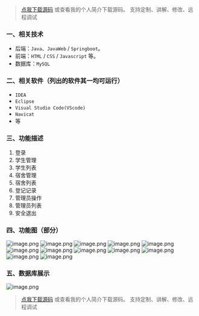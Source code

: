 > [点我下载源码](https://www.notmaker.com) 
> 或查看我的个人简介下载源码。
> 支持定制、讲解、修改、远程调试
### 一、相关技术
- 后端：`Java`、`JavaWeb` / `Springboot`。
- 前端：`HTML` / `CSS` / `Javascript` 等。
- 数据库：`MySQL`

### 二、相关软件（列出的软件其一均可运行）
- `IDEA`
- `Eclipse`
- `Visual Studio Code(VScode)`
- `Navicat`
- 等

### 三、功能描述
1. 登录
2. 学生管理
3. 学生列表
4. 宿舍管理
5. 宿舍列表
6. 登记记录
7. 管理员操作
8. 管理员列表
9. 安全退出

### 四、功能图（部分）
![image.png](https://img-blog.csdnimg.cn/img_convert/b81ae774c240d3bd975e4a7f2730e23e.png)
![image.png](https://img-blog.csdnimg.cn/img_convert/5ec86c6f3e109b015fa823108f3ea885.png)
![image.png](https://img-blog.csdnimg.cn/img_convert/5262c3cb3727556143e9e46906840802.png)
![image.png](https://img-blog.csdnimg.cn/img_convert/b6b04b8955735ad22c74022cdccd3035.png)
![image.png](https://img-blog.csdnimg.cn/img_convert/5eda64cd728624e8b7492e6fa40b1cb1.png)
![image.png](https://img-blog.csdnimg.cn/img_convert/6090e2c24fac2b4ea818e3782ffb6380.png)
![image.png](https://img-blog.csdnimg.cn/img_convert/b512d576b599842731bcf2b978fd8b9c.png)
![image.png](https://img-blog.csdnimg.cn/img_convert/cddd5946f573a0589dcfae1abe6699c4.png)
![image.png](https://img-blog.csdnimg.cn/img_convert/1f4ae7c8999ba9e9fc025e8b118d8596.png)
![image.png](https://img-blog.csdnimg.cn/img_convert/22d6fc1a1d04333295d01b761c512f3b.png)
![image.png](https://img-blog.csdnimg.cn/img_convert/3bb502cdfdfeeccf95a122e8cac9eba2.png)
![image.png](https://img-blog.csdnimg.cn/img_convert/1a350b8ef85131a3dd5920c632f9557c.png)

### 五、数据库展示
![image.png](https://img-blog.csdnimg.cn/img_convert/ae18c2cea680f643a8a666ded67b335a.png)

> [点我下载源码](https://www.notmaker.com) 
> 或查看我的个人简介下载源码。
> 支持定制、讲解、修改、远程调试
